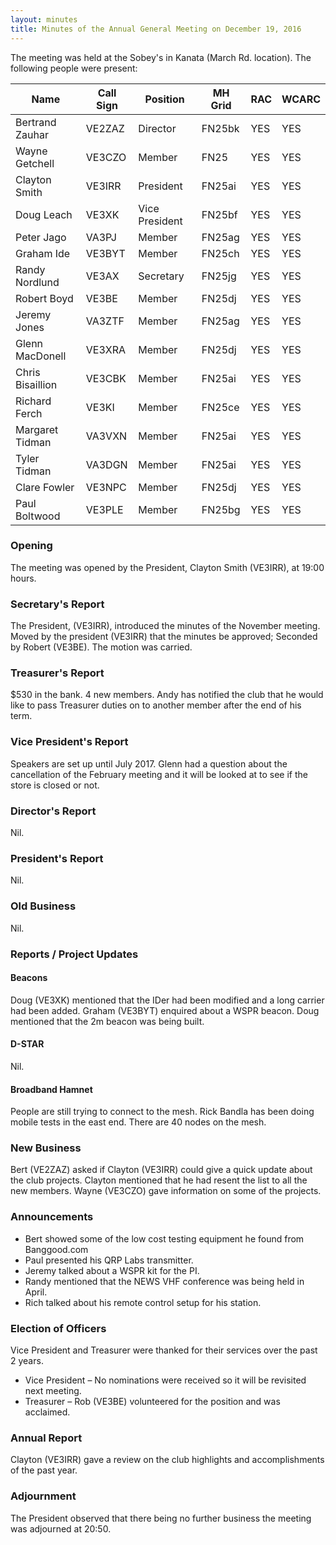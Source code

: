 ```yaml
---
layout: minutes
title: Minutes of the Annual General Meeting on December 19, 2016
---
```


The meeting was held at the Sobey's in Kanata (March Rd. location).
The following people were present:

| Name             | Call Sign | Position       | MH Grid | RAC | WCARC |
|------------------|-----------|----------------|---------|-----|-------|
| Bertrand Zauhar  | VE2ZAZ    | Director       | FN25bk  | YES |  YES  |
| Wayne Getchell   | VE3CZO    | Member         | FN25    | YES |  YES  |
| Clayton Smith    | VE3IRR    | President      | FN25ai  | YES |  YES  |
| Doug Leach       | VE3XK     | Vice President | FN25bf  | YES |  YES  |
| Peter Jago       | VA3PJ     | Member         | FN25ag  | YES |  YES  |
| Graham Ide       | VE3BYT    | Member         | FN25ch  | YES |  YES  |
| Randy Nordlund   | VE3AX     | Secretary      | FN25jg  | YES |  YES  |
| Robert Boyd      | VE3BE     | Member         | FN25dj  | YES |  YES  |
| Jeremy Jones     | VA3ZTF    | Member         | FN25ag  | YES |  YES  |
| Glenn MacDonell  | VE3XRA    | Member         | FN25dj  | YES |  YES  |
| Chris Bisaillion | VE3CBK    | Member         | FN25ai  | YES |  YES  |
| Richard Ferch    | VE3KI     | Member         | FN25ce  | YES |  YES  |
| Margaret Tidman  | VA3VXN    | Member         | FN25ai  | YES |  YES  |
| Tyler Tidman     | VA3DGN    | Member         | FN25ai  | YES |  YES  |
| Clare Fowler     | VE3NPC    | Member         | FN25dj  | YES |  YES  |
| Paul Boltwood    | VE3PLE    | Member         | FN25bg  | YES |  YES  |

### Opening

The meeting was opened by the President, Clayton Smith (VE3IRR), at 19:00 hours.

### Secretary's Report

The President, (VE3IRR), introduced the minutes of the November meeting.
Moved by the president (VE3IRR) that the minutes be approved; Seconded by Robert (VE3BE).
The motion was carried.

### Treasurer's Report

$530 in the bank.
4 new members.
Andy has notified the club that he would like to pass Treasurer duties on to another member after the end of his term.

### Vice President's Report

Speakers are set up until July 2017.
Glenn had a question about the cancellation of the February meeting and it will be looked at to see if the store is closed or not.

### Director's Report

Nil.

### President's Report

Nil.

### Old Business

Nil.

### Reports / Project Updates

#### Beacons

Doug (VE3XK) mentioned that the IDer had been modified and a long carrier had been added.
Graham (VE3BYT) enquired about a WSPR beacon. Doug mentioned that the 2m beacon was being built.

#### D-STAR

Nil.

#### Broadband Hamnet

People are still trying to connect to the mesh.
Rick Bandla has been doing mobile tests in the east end.
There are 40 nodes on the mesh.

### New Business

Bert (VE2ZAZ) asked if Clayton (VE3IRR) could give a quick update about the club projects.
Clayton mentioned that he had resent the list to all the new members.
Wayne (VE3CZO) gave information on some of the projects.

### Announcements

* Bert showed some of the low cost testing equipment he found from Banggood.com
* Paul presented his QRP Labs transmitter.
* Jeremy talked about a WSPR kit for the PI.
* Randy mentioned that the NEWS VHF conference was being held in April.
* Rich talked about his remote control setup for his station.

### Election of Officers

Vice President and Treasurer were thanked for their services over the past 2 years.

* Vice President – No nominations were received so it will be revisited next meeting.
* Treasurer – Rob (VE3BE) volunteered for the position and was acclaimed.

### Annual Report

Clayton (VE3IRR) gave a review on the club highlights and accomplishments of the past year.

### Adjournment

The President observed that there being no further business the meeting was adjourned at 20:50.
